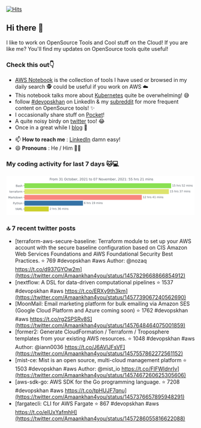 [![Hits](https://hits.seeyoufarm.com/api/count/incr/badge.svg?url=https%3A%2F%2Fgithub.com%2Fakhan4u%2Fhit-counter&count_bg=%2379C83D&title_bg=%23555555&icon=&icon_color=%23E7E7E7&title=visits&edge_flat=false)](https://hits.seeyoufarm.com)

## Hi there 👋

I like to work on OpenSource Tools and Cool stuff on the Cloud! If you are like me? You'll find my updates on OpenSource tools quite useful!

### Check this out👇

* [AWS Notebook](https://histre.com/public/notebooks/dnllyanu/aws/) is the collection of tools I have used or browsed in my daily search 🕵️ could be useful if you work on AWS ☁️
* This notebook talks more about [Kubernetes](https://histre.com/public/notebooks/6uxdvo3y/kubernetes/) quite be overwhelming! 😅
* follow [#devopskhan](https://www.linkedin.com/feed/hashtag/devopskhan/) on LinkedIn & my [subreddit](https://www.reddit.com/r/devopskhan/) for more frequent content on OpenSource tools! ✨
* I occasionally share stuff on [Pocket](https://getpocket.com/@ej6g8d1dp2829A16a9Tf5d4T6bAMp3d8791rejDe86yem3bm4e14ex4fT4dluk29)!
* A quite noisy birdy on [twitter](https://twitter.com/Amaankhan4you) too! 😂
* Once in a great while I [blog](https://linuxparrot.com/) 😬


- 📫 **How to reach me** : [LinkedIn](https://www.linkedin.com/in/amaan-khan-linux-ninja) damn easy!
- 😄 **Pronouns** : He / Him 🤷‍♂️

### My coding activity for last 7 days 🐱💻

<img src="https://github.com/akhan4u/akhan4u/blob/main/images/stat.svg" alt="Amaan's Wakatime Activity!"/>

### 🔝 7 recent twitter posts
<!-- DEVDOJO:START -->
- [terraform-aws-secure-baseline: Terraform module to set up your AWS account with the secure baseline configuration based on CIS Amazon Web Services Foundations and AWS Foundational Security Best Practices.
⭐️ 769
#devopskhan #aws
Author: @nozaq
https://t.co/d937GYOw2m](https://twitter.com/Amaankhan4you/status/1457829668866854912)
- [nextflow: A DSL for data-driven computational pipelines
⭐️ 1537
#devopskhan #aws
https://t.co/ERXy9th3km](https://twitter.com/Amaankhan4you/status/1457739067240562690)
- [MoonMail: Email marketing platform for bulk emailing via Amazon SES &lpar;Google Cloud Platform and Azure coming soon&rpar;
⭐️ 1762
#devopskhan #aws
https://t.co/rg2SPSRv8S](https://twitter.com/Amaankhan4you/status/1457648464075001859)
- [former2: Generate CloudFormation / Terraform / Troposphere templates from your existing AWS resources.
⭐️ 1048
#devopskhan #aws
Author: @iann0036
https://t.co/J6AVlJFsVF](https://twitter.com/Amaankhan4you/status/1457557862272561152)
- [mist-ce: Mist is an open source, multi-cloud management platform
⭐️ 1503
#devopskhan #aws
Author: @mist_io
https://t.co/FIFWldnrIv](https://twitter.com/Amaankhan4you/status/1457467260625305606)
- [aws-sdk-go: AWS SDK for the Go programming language.
⭐️ 7208
#devopskhan #aws
https://t.co/tpHUJF7qnu](https://twitter.com/Amaankhan4you/status/1457376657895948291)
- [fargatecli: CLI for AWS Fargate
⭐️ 867
#devopskhan #aws
https://t.co/eIUxYafmhH](https://twitter.com/Amaankhan4you/status/1457286055816622088)
<!-- DEVDOJO:END -->

<!-- ![Amaan's GitHub stats](https://github-readme-stats.vercel.app/api?username=akhan4u&count_private=true&show_icons=true&hide=contribs) -->
